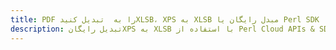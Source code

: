 ---title: PDF را به  تبدیل کنیدXLSB، XPS به XLSB مبدل رایگان یا Perl SDKdescription: تبدیل رایگانXPS به XLSB با استفاده از Perl Cloud APIs & SDK همچنین اسناد PDF را در Cloud ایجاد، ویرایش و رندر کنید.---